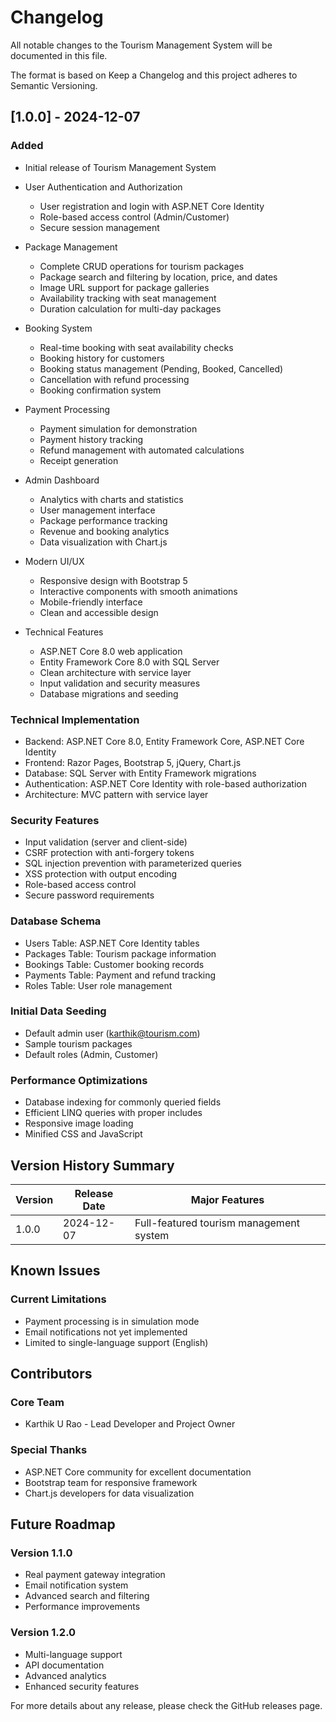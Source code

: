 # Changelog

All notable changes to the Tourism Management System will be documented in this file.

The format is based on Keep a Changelog and this project adheres to Semantic Versioning.

## [1.0.0] - 2024-12-07

### Added
- Initial release of Tourism Management System
- User Authentication and Authorization
  - User registration and login with ASP.NET Core Identity
  - Role-based access control (Admin/Customer)
  - Secure session management
  
- Package Management
  - Complete CRUD operations for tourism packages
  - Package search and filtering by location, price, and dates
  - Image URL support for package galleries
  - Availability tracking with seat management
  - Duration calculation for multi-day packages
  
- Booking System
  - Real-time booking with seat availability checks
  - Booking history for customers
  - Booking status management (Pending, Booked, Cancelled)
  - Cancellation with refund processing
  - Booking confirmation system
  
- Payment Processing
  - Payment simulation for demonstration
  - Payment history tracking
  - Refund management with automated calculations
  - Receipt generation
  
- Admin Dashboard
  - Analytics with charts and statistics
  - User management interface
  - Package performance tracking
  - Revenue and booking analytics
  - Data visualization with Chart.js
  
- Modern UI/UX
  - Responsive design with Bootstrap 5
  - Interactive components with smooth animations
  - Mobile-friendly interface
  - Clean and accessible design
  
- Technical Features
  - ASP.NET Core 8.0 web application
  - Entity Framework Core 8.0 with SQL Server
  - Clean architecture with service layer
  - Input validation and security measures
  - Database migrations and seeding
  
### Technical Implementation
- Backend: ASP.NET Core 8.0, Entity Framework Core, ASP.NET Core Identity
- Frontend: Razor Pages, Bootstrap 5, jQuery, Chart.js
- Database: SQL Server with Entity Framework migrations
- Authentication: ASP.NET Core Identity with role-based authorization
- Architecture: MVC pattern with service layer

### Security Features
- Input validation (server and client-side)
- CSRF protection with anti-forgery tokens
- SQL injection prevention with parameterized queries
- XSS protection with output encoding
- Role-based access control
- Secure password requirements

### Database Schema
- Users Table: ASP.NET Core Identity tables
- Packages Table: Tourism package information
- Bookings Table: Customer booking records
- Payments Table: Payment and refund tracking
- Roles Table: User role management

### Initial Data Seeding
- Default admin user (karthik@tourism.com)
- Sample tourism packages
- Default roles (Admin, Customer)

### Performance Optimizations
- Database indexing for commonly queried fields
- Efficient LINQ queries with proper includes
- Responsive image loading
- Minified CSS and JavaScript

## Version History Summary

| Version | Release Date | Major Features |
|---------|-------------|----------------|
| 1.0.0   | 2024-12-07  | Full-featured tourism management system |

## Known Issues

### Current Limitations
- Payment processing is in simulation mode
- Email notifications not yet implemented
- Limited to single-language support (English)

## Contributors

### Core Team
- Karthik U Rao - Lead Developer and Project Owner

### Special Thanks
- ASP.NET Core community for excellent documentation
- Bootstrap team for responsive framework
- Chart.js developers for data visualization

## Future Roadmap

### Version 1.1.0
- Real payment gateway integration
- Email notification system
- Advanced search and filtering
- Performance improvements

### Version 1.2.0
- Multi-language support
- API documentation
- Advanced analytics
- Enhanced security features

For more details about any release, please check the GitHub releases page.